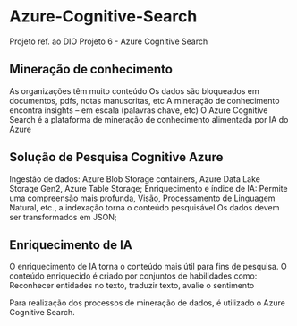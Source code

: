 # Azure-Cognitive-Search
Projeto ref. ao DIO Projeto 6 - Azure Cognitive Search

##	Mineração de conhecimento 
As organizações têm muito conteúdo
Os dados são bloqueados em documentos, pdfs, notas manuscritas, etc
A mineração de conhecimento encontra insights – em escala (palavras chave, etc)
O Azure Cognitive Search é a plataforma de mineração de conhecimento alimentada por IA do Azure
##	Solução de Pesquisa Cognitive Azure
Ingestão de dados: Azure Blob Storage containers, Azure Data Lake Storage Gen2, Azure Table Storage; 
Enriquecimento e índice de IA: Permite uma compreensão mais profunda, Visão, Processamento de Linguagem Natural, etc., a indexação torna o conteúdo pesquisável
Os dados devem ser transformados em JSON;
##	Enriquecimento de IA
O enriquecimento de IA torna o conteúdo mais útil para fins de pesquisa. 
O conteúdo enriquecido é criado por conjuntos de habilidades como: Reconhecer entidades no texto, traduzir texto, avalie o sentimento

Para realização dos processos de mineração de dados, é utilizado o Azure Cognitive Search.
